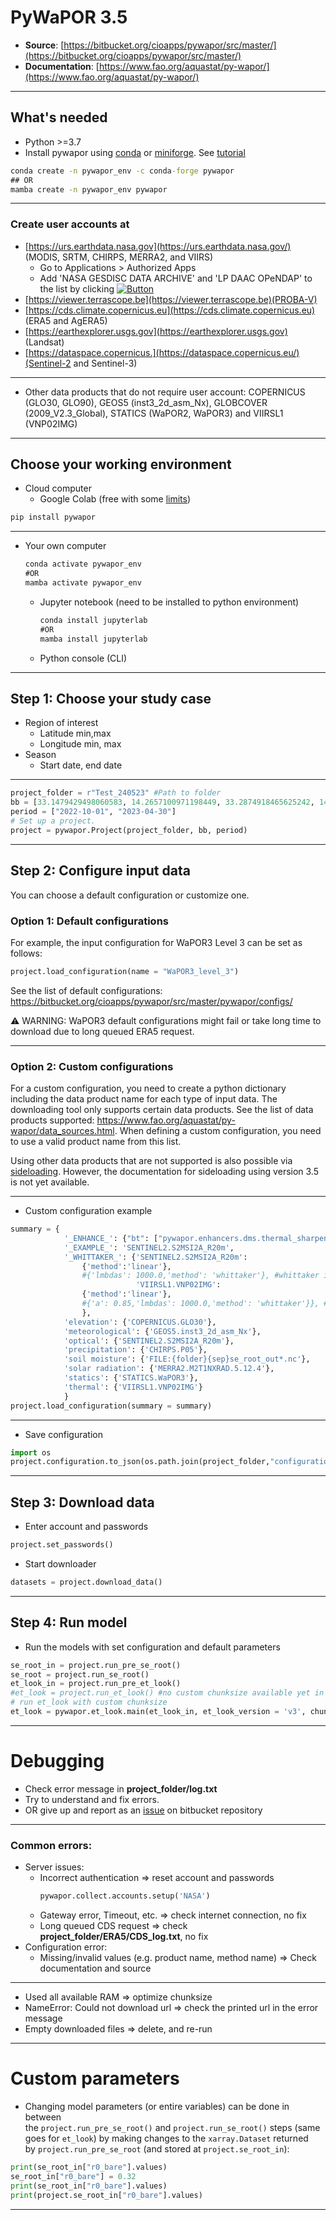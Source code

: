# PyWaPOR 3.5

- **Source**: [https://bitbucket.org/cioapps/pywapor/src/master/](https://bitbucket.org/cioapps/pywapor/src/master/)
- **Documentation**: [https://www.fao.org/aquastat/py-wapor/](https://www.fao.org/aquastat/py-wapor/)
---
## What's needed
- Python >=3.7
- Install pywapor using [conda](https://docs.conda.io/projects/conda/en/latest/user-guide/concepts/environments.html) or [miniforge](https://github.com/conda-forge/miniforge). See [tutorial](https://courses.gisopencourseware.org/mod/book/view.php?id=430&chapterid=1427)
```cmd
conda create -n pywapor_env -c conda-forge pywapor
## OR
mamba create -n pywapor_env pywapor
```
---
### Create user accounts at
- [https://urs.earthdata.nasa.gov](https://urs.earthdata.nasa.gov/) (MODIS, SRTM, CHIRPS, MERRA2, and VIIRS)
	- Go to Applications > Authorized Apps
   	- Add 'NASA GESDISC DATA ARCHIVE' and 'LP DAAC OPeNDAP' to the list by clicking [![Button]][Link]
- [https://viewer.terrascope.be](https://viewer.terrascope.be)(PROBA-V)
- [https://cds.climate.copernicus.eu](https://cds.climate.copernicus.eu) (ERA5 and AgERA5)
- [https://earthexplorer.usgs.gov](https://earthexplorer.usgs.gov) (Landsat)
- [https://dataspace.copernicus.](https://dataspace.copernicus.eu/)(Sentinel-2 and Sentinel-3)
---
- Other data products that do not require user account: COPERNICUS (GLO30, GLO90), GEOS5 (inst3_2d_asm_Nx), GLOBCOVER (2009_V2.3_Global), STATICS (WaPOR2, WaPOR3) and VIIRSL1 (VNP02IMG)
---
## Choose your working environment
- Cloud computer
	- Google Colab (free with some [limits](https://research.google.com/colaboratory/faq.html#idle-timeouts))
```Python
pip install pywapor
```
---
- Your own computer
	```cmd
	conda activate pywapor_env
	#OR
	mamba activate pywapor_env
	```
	- Jupyter notebook (need to be installed to python environment)
	 	```cmd
		conda install jupyterlab
		#OR
		mamba install jupyterlab	
	  	```
	- Python console (CLI)
		
---
## Step 1: Choose your study case
- Region of interest
	- Latitude min,max
	- Longitude min, max
- Season
	- Start date, end date
---
```Python
project_folder = r"Test_240523" #Path to folder
bb = [33.1479429498060583, 14.2657100971198449, 33.2874918465625242, 14.3487734799492763] # [xmin, ymin, xmax, ymax] #Wad_Helal
period = ["2022-10-01", "2023-04-30"] 
# Set up a project.
project = pywapor.Project(project_folder, bb, period)
```
---
## Step 2: Configure input data
You can choose a default configuration or customize one. 
### Option 1: Default configurations 
For example, the input configuration for WaPOR3 Level 3 can be set as follows:
```Python
project.load_configuration(name = "WaPOR3_level_3")
```
See the list of default configurations: https://bitbucket.org/cioapps/pywapor/src/master/pywapor/configs/ 

⚠ WARNING: WaPOR3 default configurations might fail or take long time to download due to long queued ERA5 request.

---
### Option 2: Custom configurations
For a custom configuration, you need to create a python dictionary including the data product name for each type of input data.
The downloading tool only supports certain data products. See the list of data products supported: https://www.fao.org/aquastat/py-wapor/data_sources.html. 
When defining a custom configuration, you need to use a valid product name from this list. 

Using other data products that are not supported is also possible via [sideloading](https://colab.research.google.com/github/un-fao/FAO-Water-Applications/blob/main/pyWaPOR/sideload.ipynb). However, the documentation for sideloading using version 3.5 is not yet available.

---
- Custom configuration example
```Python
summary = {
            '_ENHANCE_': {"bt": ["pywapor.enhancers.dms.thermal_sharpener.sharpen"],},
            '_EXAMPLE_': 'SENTINEL2.S2MSI2A_R20m',
            '_WHITTAKER_': {'SENTINEL2.S2MSI2A_R20m':
				{'method':'linear'},
				#{'lmbdas': 1000.0,'method': 'whittaker'}, #whittaker interpolation takes too long 
                            'VIIRSL1.VNP02IMG':
				{'method':'linear'},
				#{'a': 0.85,'lmbdas': 1000.0,'method': 'whittaker'}}, #whittaker interpolation takes too long
				},
            'elevation': {'COPERNICUS.GLO30'},
            'meteorological': {'GEOS5.inst3_2d_asm_Nx'},
            'optical': {'SENTINEL2.S2MSI2A_R20m'},
            'precipitation': {'CHIRPS.P05'},
            'soil moisture': {'FILE:{folder}{sep}se_root_out*.nc'},
            'solar radiation': {'MERRA2.M2T1NXRAD.5.12.4'},
            'statics': {'STATICS.WaPOR3'},
            'thermal': {'VIIRSL1.VNP02IMG'}
            }
project.load_configuration(summary = summary)
```
---
- Save configuration 
```Python
import os
project.configuration.to_json(os.path.join(project_folder,"configuration.json"))
```
---
## Step 3: Download data
- Enter account and passwords
```Python
project.set_passwords()
```
- Start downloader
```Python
datasets = project.download_data()
```
---
## Step 4: Run model
- Run the models with set configuration and default parameters
```Python
se_root_in = project.run_pre_se_root()
se_root = project.run_se_root()
et_look_in = project.run_pre_et_look()
#et_look = project.run_et_look() #no custom chunksize available yet in version 3.5.2
# run et_look with custom chunksize
et_look = pywapor.et_look.main(et_look_in, et_look_version = 'v3', chunks = {"time_bins": 1, "x": 1000, "y": 1000})
```
---
# Debugging
- Check error message in **project_folder/log.txt**
- Try to understand and fix errors. 
- OR give up and report as an [issue](https://bitbucket.org/cioapps/pywapor/issues) on bitbucket repository
---
### Common errors:
- Server issues: 
	- Incorrect authentication => reset account and passwords
		```Python
		pywapor.collect.accounts.setup('NASA')
		```
	- Gateway error, Timeout, etc. => check internet connection, no fix
	- Long queued CDS request => check **project_folder/ERA5/CDS_log.txt**, no fix
- Configuration error: 
	- Missing/invalid values (e.g. product name, method name) => Check documentation and source
---
- Used all available RAM => optimize chunksize
- NameError: Could not download url => check the printed url in the error message
- Empty downloaded files => delete, and re-run
---
# Custom parameters
- Changing model parameters (or entire variables) can be done in between the `project.run_pre_se_root()` and `project.run_se_root()` steps (same goes for `et_look`) by making changes to the `xarray.Dataset` returned by `project.run_pre_se_root` (and stored at `project.se_root_in`):
```Python
print(se_root_in["r0_bare"].values)
se_root_in["r0_bare"] = 0.32
print(se_root_in["r0_bare"].values)
print(project.se_root_in["r0_bare"].values)
```

---
[Button]: https://img.shields.io/badge/APPROVE_MORE_APPLICATIONS-blue?style=for-the-badge
[Link]: https://urs.earthdata.nasa.gov/application_search 
